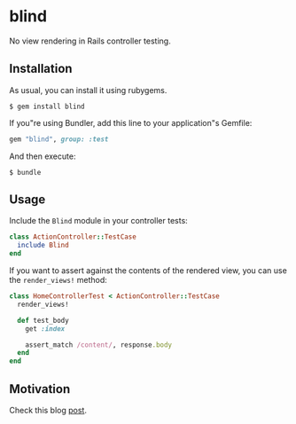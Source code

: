 blind
=====

No view rendering in Rails controller testing.

Installation
------------

As usual, you can install it using rubygems.

```
$ gem install blind
```

If you"re using Bundler, add this line to
your application"s Gemfile:

```ruby
gem "blind", group: :test
```

And then execute:

```console
$ bundle
```

Usage
-----

Include the `Blind` module in your controller tests:

```ruby
class ActionController::TestCase
  include Blind
end
```

If you want to assert against the contents of the
rendered view, you can use the `render_views!` method:

```ruby
class HomeControllerTest < ActionController::TestCase
  render_views!

  def test_body
    get :index

    assert_match /content/, response.body
  end
end
```

Motivation
----------

Check this blog [post][post].

[post]: http://www.frodsan.com/stubbing-views-rails-controller-testing
